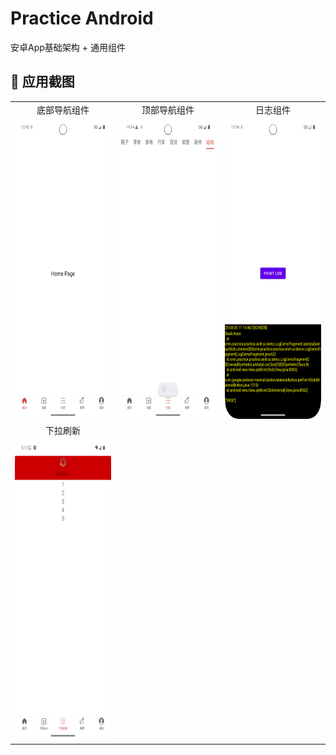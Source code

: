 # Practice Android 
安卓App基础架构 + 通用组件


## 📱 应用截图

<table>
<tr>
    <td align="center">底部导航组件</td>
    <td align="center">顶部导航组件</td>
    <td align="center">日志组件</td>
  </tr>
  <tr>
    <td><img src="screenshots/bottom_tabs.png" width=270 height=480></td>
    <td><img src="screenshots/top_tabs.png" width=270 height=480></td>
    <td><img src="screenshots/log_demo.png" width=270 height=480></td>
  </tr>
  
<tr>
    <td align="center">下拉刷新</td>
    <td align="center">&nbsp;</td>
    <td align="center">&nbsp;</td>
  </tr>
<tr>
    <td><img src="screenshots/refresh_demo.png" width=270 height=480></td>
    <td>&nbsp;</td>
    <td>&nbsp;</td>
  </tr>
  
</table>